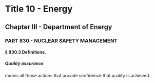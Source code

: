 
# Title 10 - Energy
## Chapter III - Department of Energy
### PART 830 - NUCLEAR SAFETY MANAGEMENT
#### § 830.3 Definitions.
##### Quality assurance

means all those actions that provide confidence that quality is achieved.
